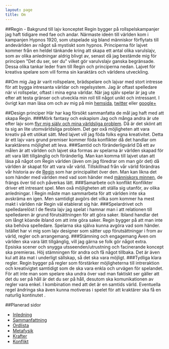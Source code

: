 ```yaml
---
layout: page
title: Om
---
```


##Regin - Bakgrund till lajv konceptet
 Regin bygger på rollspelskampanjer jag haft tidigare med fae och andar. Närmaste ideén till världen kom i kampanjen Hypnos 1920, som utspelade sig bland människor förflytats till andevärlden av något så mystiskt som hypnos. Principerna för lajvet kommer från en heldel tänkande kring att skapa ett antal olika varulslajv, som av olika anledningar aldrig blivgt av, senast då jag bestämde mig för principen "Det du ser, ser du" vilket gör varulvslajv ganska begränsade. Dessa olika tankar leder fram till Regin och principerna nedan. Lajvet för kreativa spelare som vill forma sin karaktärs och världens utveckling.

##Om mig
Jag är varit rollspelare, brädspelare och lajvar med stort intresse för att bygga intresanta världar och regelsystem. Jag är oftast spelledare när vi rollspelar, oftast i mina egna världar. När jag själv spelar är jag ute efter att testa gränser och utveckla min roll till något unikt och intressant. I övrigt kan man läsa om och av mig på min [hemsida](http://www.mumma.nu), [twitter](https://twitter.com/paven) eller [google+](https://plus.google.com/+PatrikGustafsson)

##Design principer
Här har kag försökt sammanfatta de mål jag haft med att skapa Regin.
###Mörk fantasy och eskapism
Jag och många andra är ute efter lajv som [flyr mig själv och mina världsliga problem](http://sv.wikipedia.org/wiki/Eskapism). Då är det skönt att ta sig an lite utomvärldsliga problem. Det ger oxå möjligheten att vara kreativ på ett utökat sätt. Med lajvet vill jag föda folks egna kreativitet. Detta är ett lajv vars grund premiser kommer föda konflikter då det handlar om karaktärens möjlighet att leva.
###Samtid och föränderligvärld
Då ett av målen är att världen och lajvet ska formas av spelarna är världen skapad för att vara lätt tillgänglig och föränderlig. Man kan komma till lajvet utan att läsa på något om Regin världen (även om jag föredrar om man gör det) då världen är skapat för att vara vår värld. Tillskillnad från vår värld förändras vår historia av de [Regin](regin) som har principalitet över den. Man kan likna det som händer med världen med vad som händer med [människors minnen](http://www.ted.com/talks/elizabeth_loftus_the_fiction_of_memory), de frängs över tid och påverkas lätt.
###Samarbete och konflikt
Konfilkter driver ett intresant spel. Men oxå möjligheten att ställa sig utanför, av olika anledningar. I Regin måste man sammarbeta för att världen inte ska avskräma en igen. Men samtidigt avgörs det  vilka som kommer ha mest makt i världen när Regin väl etablerat sig här.
###Spelardrivet och spelledarelöst
I de flesta lajv jag spelat i hamnar man i att relationen till spelledaren är grund förutsättningen för att göra saker. Ibland handlar det om långt köande ibland om att inte göra saker. Regin bygger på att man inte ska behöva spelledare. Spelarna ska själva kunna avgöra vad som händer. Istället har vi mig som lajv designer som sätter upp förutsättningar i from av värld, regler och arrangemang.
###Stämning och engagemang
Även om världen ska vara lätt tillgänglig, vill jag gärna se folk gör något extra. Epsiska scener och snygga utsseenden/utrustning och facinerande koncept ska premieras. Höj stämningen för andra och få något tillbaka. Det är även kul att äta mat i underligt sällskap, så det ska vara möjligt.
###Tydliga klara regler.
Regin bygger på regler som förstärker möjligheterna till intreraktion och kreativigtet samtidigt som de ska vara enkla och urvägen för spelandet. För att inte man som spelare ska undra över vad man faktiskt ser gäller att det du ser på håll är det du ser på håll, desutom ska komunikationen av regler vara enkel. I kombination med att det är en samtids värld. Eventuella regel ändringa ska även kunna motiveras i spelet för att kraktärer ska få en naturlig kontinutet . 



##Planerad sidor
* [Inledning](inledning)
* [Sammanfattning](sammanfattning)
* [Ordlista](ordlista)
* [Metafysik](metafysik)
* [Krafter](krafter)
* [Konflikt](konflikt)
